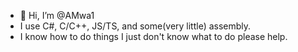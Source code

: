 - 👋 Hi, I’m @AMwa1
- I use C#, C/C++, JS/TS, and some(very little) assembly.
- I know how to do things I just don't know what to do please help.
